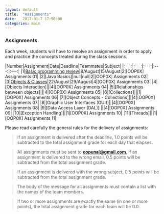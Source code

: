 ```yaml
---
layout: default
title:  "Assignments"
date:   2017-01-7 17:50:00
categories: main
---
```


### Assignments 

Each week, students will have to resolve an assignment in order to apply and practice the concepts treated during the class sessions. 

|Number|Assignment|Date|Deadline|Teammates|Subject|
|:---:|:---:|:---:|:---:|:---:|
|1|[Basic programming review](https://drive.google.com/open?id=0B6uYBzkBeRiaWkk2QlhNVnJQZkE)|8/August|15/August|2|[OOP0X] Assignments 01|
|2|[Java Basics]|null|null|2|[OOP0X] Assignments 02|
|3|[Objects & Classes](https://drive.google.com/open?id=0B6uYBzkBeRiaM1V0V0MzOXZmRFU)|22/August|29/August|4|[OOP0X] Assignments 03|
|4|[Objects Interaction]|||4|[OOP0X] Assignments 04|
|5|[Relationships between objects]|||4|[OOP0X] Assignments 05|
|6|[Collections]|||1|[OOP0X] Assignments 06|
|7|[Object Concepts - Collections]|||4|[OOP0X] Assignments 07|
|8|[Graphic User Interfaces (GUI)]|||4|[OOP0X] Assignments 08|
|9|[Data Access Layer (DAL)] |||4|[OOP0X] Assignments 09|
|10|[Exception Handling]|||1|[OOP0X] Assignments 10|
|11|[Threads]|||1|[OOP0X] Assignments 11|

Please read carefully the general rules for the delivery of assignments:

> If an assignment is delivered after the deadline, 1.0 points will be subtracted to the total assignment grade for each day that elapses. 

> All assignments must be sent to **oopunal@gmail.com**, if an assignment is delivered to the wrong email, 0.5 points will be subtracted from the total assignment grade.

> If an assignment is delivered with the wrong subject, 0.5 points will be subtracted from the total assignment grade.

> The body of the message for all assignments must contain a list with the names of the team members. 

> If two or more assignments are exactly the same (in one or more points), the total assignment grade for each team will be 0.0. 
